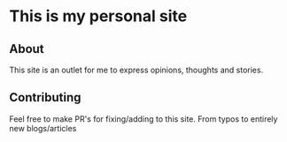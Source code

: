# This is my personal site

## About

This site is an outlet for me to express opinions, thoughts and stories.

## Contributing

Feel free to make PR's for fixing/adding to this site. From typos to entirely new blogs/articles

